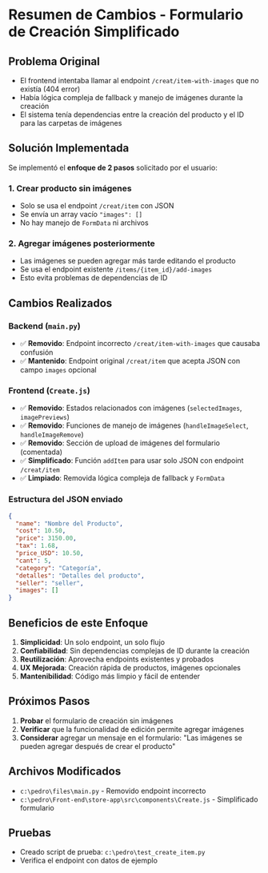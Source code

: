 # Resumen de Cambios - Formulario de Creación Simplificado

## Problema Original
- El frontend intentaba llamar al endpoint `/creat/item-with-images` que no existía (404 error)
- Había lógica compleja de fallback y manejo de imágenes durante la creación
- El sistema tenía dependencias entre la creación del producto y el ID para las carpetas de imágenes

## Solución Implementada
Se implementó el **enfoque de 2 pasos** solicitado por el usuario:

### 1. Crear producto sin imágenes
- Solo se usa el endpoint `/creat/item` con JSON
- Se envía un array vacío `"images": []` 
- No hay manejo de `FormData` ni archivos

### 2. Agregar imágenes posteriormente
- Las imágenes se pueden agregar más tarde editando el producto
- Se usa el endpoint existente `/items/{item_id}/add-images`
- Esto evita problemas de dependencias de ID

## Cambios Realizados

### Backend (`main.py`)
- ✅ **Removido**: Endpoint incorrecto `/creat/item-with-images` que causaba confusión
- ✅ **Mantenido**: Endpoint original `/creat/item` que acepta JSON con campo `images` opcional

### Frontend (`Create.js`)
- ✅ **Removido**: Estados relacionados con imágenes (`selectedImages`, `imagePreviews`)
- ✅ **Removido**: Funciones de manejo de imágenes (`handleImageSelect`, `handleImageRemove`)
- ✅ **Removido**: Sección de upload de imágenes del formulario (comentada)
- ✅ **Simplificado**: Función `addItem` para usar solo JSON con endpoint `/creat/item`
- ✅ **Limpiado**: Removida lógica compleja de fallback y `FormData`

### Estructura del JSON enviado
```json
{
  "name": "Nombre del Producto",
  "cost": 10.50,
  "price": 3150.00,
  "tax": 1.68,
  "price_USD": 10.50,
  "cant": 5,
  "category": "Categoría",
  "detalles": "Detalles del producto",
  "seller": "seller",
  "images": []
}
```

## Beneficios de este Enfoque

1. **Simplicidad**: Un solo endpoint, un solo flujo
2. **Confiabilidad**: Sin dependencias complejas de ID durante la creación
3. **Reutilización**: Aprovecha endpoints existentes y probados
4. **UX Mejorada**: Creación rápida de productos, imágenes opcionales
5. **Mantenibilidad**: Código más limpio y fácil de entender

## Próximos Pasos

1. **Probar** el formulario de creación sin imágenes
2. **Verificar** que la funcionalidad de edición permite agregar imágenes
3. **Considerar** agregar un mensaje en el formulario: "Las imágenes se pueden agregar después de crear el producto"

## Archivos Modificados
- `c:\pedro\files\main.py` - Removido endpoint incorrecto
- `c:\pedro\Front-end\store-app\src\components\Create.js` - Simplificado formulario

## Pruebas
- Creado script de prueba: `c:\pedro\test_create_item.py`
- Verifica el endpoint con datos de ejemplo
